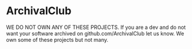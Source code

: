# ArchivalClub
WE DO NOT OWN ANY OF THESE PROJECTS.
If you are a dev and do not want your software archived on github.com/ArchivalClub let us know.
We own some of these projects but not many.
